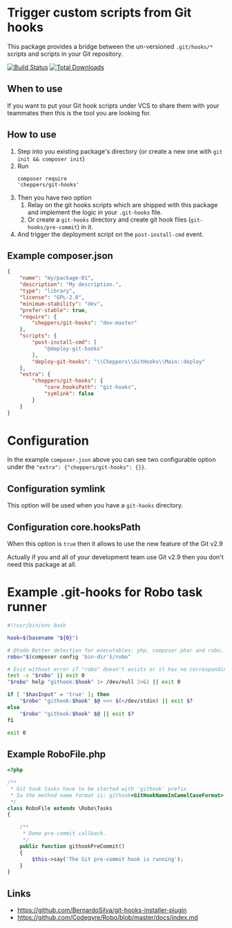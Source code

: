 
# Trigger custom scripts from Git hooks

This package provides a bridge between the un-versioned `.git/hooks/*` scripts
and scripts in your Git repository.

[![Build Status](https://travis-ci.org/Cheppers/git-hooks.svg?branch=master)](https://travis-ci.org/Cheppers/git-hooks)
[![Total Downloads](https://poser.pugx.org/cheppers/git-hooks/downloads.png)](https://packagist.org/packages/cheppers/git-hooks)


## When to use

If you want to put your Git hook scripts under VCS to share them with your
teammates then this is the tool you are looking for.


## How to use

1. Step into you existing package's directory (or create a new one with `git init && composer init`)
1. Run <pre><code>composer require 'cheppers/git-hooks'</code></pre>
1. Then you have two option
    1. Relay on the git hooks scripts which are shipped with this package 
       and implement the logic in your `.git-hooks` file.
    1. Or create a `git-hooks` directory and create git hook files (`git-hooks/pre-commit`) in it.
1. And trigger the deployment script on the `post-install-cmd` event.


## Example composer.json

```JSON
{
    "name": "my/package-01",
    "description": "My description.",
    "type": "library",
    "license": "GPL-2.0",
    "minimum-stability": "dev",
    "prefer-stable": true,
    "require": {
        "cheppers/git-hooks": "dev-master"
    },
    "scripts": {
        "post-install-cmd": [
            "@deploy-git-hooks"
        ],
        "deploy-git-hooks": "\\Cheppers\\GitHooks\\Main::deploy"
    },
    "extra": {
        "cheppers/git-hooks": {
            "core.hooksPath": "git-hooks",
            "symlink": false
        }
    }
}
```


# Configuration

In the example `composer.json` above you can see two configurable option 
under the `"extra": {"cheppers/git-hooks": {}}`.


## Configuration symlink

This option will be used when you have a `git-hooks` directory.


## Configuration core.hooksPath

When this option is `true` then it allows to use the new feature of the Git v2.9

Actually if you and all of your development team use Git v2.9 then you don't need
this package at all.


# Example .git-hooks for Robo task runner

```bash
#!/usr/bin/env bash

hook=$(basename "${0}")

# @todo Better detection for executables: php, composer.phar and robo.
robo="$(composer config 'bin-dir')/robo"

# Exit without error if "robo" doesn't exists or it has no corresponding task.
test -x "$robo" || exit 0
"$robo" help "githook:$hook" 1> /dev/null 2>&1 || exit 0

if [ "$hasInput" = 'true' ]; then
    "$robo" "githook:$hook" $@ <<< $(</dev/stdin) || exit $?
else
    "$robo" "githook:$hook" $@ || exit $?
fi

exit 0
```

## Example RoboFile.php

```php
<?php

/**
 * Git hook tasks have to be started with 'githook' prefix.
 * So the method name format is: githook<GitHookNameInCamelCaseFormat>
 */
class RoboFile extends \Robo\Tasks
{

    /**
     * Demo pre-commit callback.
     */
    public function githookPreCommit()
    {
        $this->say('The Git pre-commit hook is running');
    }
}
```


## Links

* https://github.com/BernardoSilva/git-hooks-installer-plugin
* https://github.com/Codegyre/Robo/blob/master/docs/index.md
